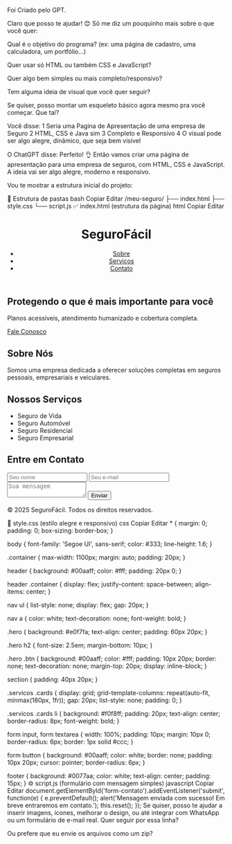Foi Criado pelo GPT.


Claro que posso te ajudar! 😊 Só me diz um pouquinho mais sobre o que você quer:

Qual é o objetivo do programa? (ex: uma página de cadastro, uma calculadora, um portfólio...)

Quer usar só HTML ou também CSS e JavaScript?

Quer algo bem simples ou mais completo/responsivo?

Tem alguma ideia de visual que você quer seguir?

Se quiser, posso montar um esqueleto básico agora mesmo pra você começar. Que tal?



Você disse:
1 Seria uma Pagina de Apresentação de uma empresa de Seguro
2 HTML, CSS e Java sim
3 Completo e Responsivo
4 O visual pode ser algo alegre, dinâmico, que seja bem visível  

O ChatGPT disse:
Perfeito! 👌 Então vamos criar uma página de apresentação para uma empresa de seguros, com HTML, CSS e JavaScript. A ideia vai ser algo alegre, moderno e responsivo.

Vou te mostrar a estrutura inicial do projeto:

📁 Estrutura de pastas
bash
Copiar
Editar
/meu-seguro/
├── index.html
├── style.css
└── script.js
✅ index.html (estrutura da página)
html
Copiar
Editar
<!DOCTYPE html>
<html lang="pt-BR">
<head>
  <meta charset="UTF-8" />
  <meta name="viewport" content="width=device-width, initial-scale=1.0" />
  <title>SeguroFácil - Sua proteção em boas mãos</title>
  <link rel="stylesheet" href="style.css" />
</head>
<body>
  <header>
    <div class="container">
      <h1>SeguroFácil</h1>
      <nav>
        <ul>
          <li><a href="#sobre">Sobre</a></li>
          <li><a href="#servicos">Serviços</a></li>
          <li><a href="#contato">Contato</a></li>
        </ul>
      </nav>
    </div>
  </header>

  <section class="hero">
    <div class="container">
      <h2>Protegendo o que é mais importante para você</h2>
      <p>Planos acessíveis, atendimento humanizado e cobertura completa.</p>
      <a href="#contato" class="btn">Fale Conosco</a>
    </div>
  </section>

  <section id="sobre" class="sobre">
    <div class="container">
      <h2>Sobre Nós</h2>
      <p>Somos uma empresa dedicada a oferecer soluções completas em seguros pessoais, empresariais e veiculares.</p>
    </div>
  </section>

  <section id="servicos" class="servicos">
    <div class="container">
      <h2>Nossos Serviços</h2>
      <ul class="cards">
        <li>Seguro de Vida</li>
        <li>Seguro Automóvel</li>
        <li>Seguro Residencial</li>
        <li>Seguro Empresarial</li>
      </ul>
    </div>
  </section>

  <section id="contato" class="contato">
    <div class="container">
      <h2>Entre em Contato</h2>
      <form id="form-contato">
        <input type="text" placeholder="Seu nome" required />
        <input type="email" placeholder="Seu e-mail" required />
        <textarea placeholder="Sua mensagem" required></textarea>
        <button type="submit">Enviar</button>
      </form>
    </div>
  </section>

  <footer>
    <p>© 2025 SeguroFácil. Todos os direitos reservados.</p>
  </footer>

  <script src="script.js"></script>
</body>
</html>
🎨 style.css (estilo alegre e responsivo)
css
Copiar
Editar
* {
  margin: 0;
  padding: 0;
  box-sizing: border-box;
}

body {
  font-family: 'Segoe UI', sans-serif;
  color: #333;
  line-height: 1.6;
}

.container {
  max-width: 1100px;
  margin: auto;
  padding: 20px;
}

header {
  background: #00aaff;
  color: #fff;
  padding: 20px 0;
}

header .container {
  display: flex;
  justify-content: space-between;
  align-items: center;
}

nav ul {
  list-style: none;
  display: flex;
  gap: 20px;
}

nav a {
  color: white;
  text-decoration: none;
  font-weight: bold;
}

.hero {
  background: #e0f7fa;
  text-align: center;
  padding: 60px 20px;
}

.hero h2 {
  font-size: 2.5em;
  margin-bottom: 10px;
}

.hero .btn {
  background: #00aaff;
  color: #fff;
  padding: 10px 20px;
  border: none;
  text-decoration: none;
  margin-top: 20px;
  display: inline-block;
}

section {
  padding: 40px 20px;
}

.servicos .cards {
  display: grid;
  grid-template-columns: repeat(auto-fit, minmax(180px, 1fr));
  gap: 20px;
  list-style: none;
  padding: 0;
}

.servicos .cards li {
  background: #f0f8ff;
  padding: 20px;
  text-align: center;
  border-radius: 8px;
  font-weight: bold;
}

form input, form textarea {
  width: 100%;
  padding: 10px;
  margin: 10px 0;
  border-radius: 6px;
  border: 1px solid #ccc;
}

form button {
  background: #00aaff;
  color: white;
  border: none;
  padding: 10px 20px;
  cursor: pointer;
  border-radius: 6px;
}

footer {
  background: #0077aa;
  color: white;
  text-align: center;
  padding: 15px;
}
⚙️ script.js (formulário com mensagem simples)
javascript
Copiar
Editar
document.getElementById('form-contato').addEventListener('submit', function(e) {
  e.preventDefault();
  alert('Mensagem enviada com sucesso! Em breve entraremos em contato.');
  this.reset();
});
Se quiser, posso te ajudar a inserir imagens, ícones, melhorar o design, ou até integrar com WhatsApp ou um formulário de e-mail real. Quer seguir por essa linha?

Ou prefere que eu envie os arquivos como um zip?